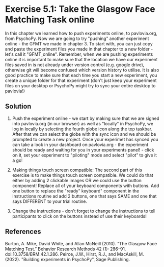 Exercise 5.1: Take the Glasgow Face Matching Task online
========================================================

In this chapter we learned how to push experiments online, to pavlovia.org, from PsychoPy. Now we are going to try "pushing" another experiment online - the GFMT we made in chapter 3. To start with, you can just copy and paste the experiment files you made in that chapter to a new folder - let's call it "GFMT_online". Remember, when we are pushing experiments online it is important to make sure that the location we have our experiment files saved in is not already under version control (e.g. google drive), otherwise git will become confused which version history to utilise. It is also good practice to make sure that each time you start a new experiment, you create a unique folder for that experiment (don't just keep your experiment files on your desktop or PsychoPy might try to sync your entire desktop to pavlovia!)

Solution
-------------
1. Push the experiment online - we start by making sure that we are signed into pavlovia.org (in our browser) as well as "locally" in PsychoPy, we log in locally by selecting the fourth globe icon along the top taskbar. After that we can select the globe with the sync icon and we should be prompted to create a new project. Once your experimet has synced you can take a look in your dashboard on pavlovia.org - the experiment should be ready and waiting for you in your experiments panel! - click on it, set your experiment to "piloting" mode and select "pilot" to give it a go!

2. Making things touch screen compatible: The second part of this exercise is to make things touch screen compatible. We could do that either by adding 2 clickable images OR we could use the button component! Replace all of your keyboard components with buttons. Add one button to replace the "ready" keyboard" component in the instructions routine ad add 2 buttons, one that says SAME and one that says DIFFERENT to your trial routine.

3. Change the instructions - don't forget to change the instructions to tell participants to click on the buttons instead of use their keyboards! 



References
--------------

Burton, A. Mike, David White, and Allan McNeill (2010). “The Glasgow Face Matching Test.” Behavior Research Methods 42 (1): 286–91. doi:10.3758/BRM.42.1.286.
Peirce, J.W., Hirst, R.J., and MacAskill, M. (2022). "Building experiments in PsychoPy", Sage Publishing.
